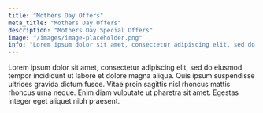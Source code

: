 ```yaml
---
title: "Mothers Day Offers"
meta_title: "Mothers Day Offers"
description: "Mothers Day Special Offers"
image: "/images/image-placeholder.png"
info: "Lorem ipsum dolor sit amet, consectetur adipiscing elit, sed do eiusmod tempor incididunt ut labore et dolore magna aliqua. Quis ipsum suspendisse ultrices gravida dictum fusce. Vitae proin sagittis nisl rhoncus mattis rhoncus urna neque. Enim diam vulputate ut pharetra sit amet. Egestas integer eget aliquet nibh praesent."
---
```


Lorem ipsum dolor sit amet, consectetur adipiscing elit, sed do eiusmod tempor incididunt ut labore et dolore magna aliqua. Quis ipsum suspendisse ultrices gravida dictum fusce. Vitae proin sagittis nisl rhoncus mattis rhoncus urna neque. Enim diam vulputate ut pharetra sit amet. Egestas integer eget aliquet nibh praesent.
